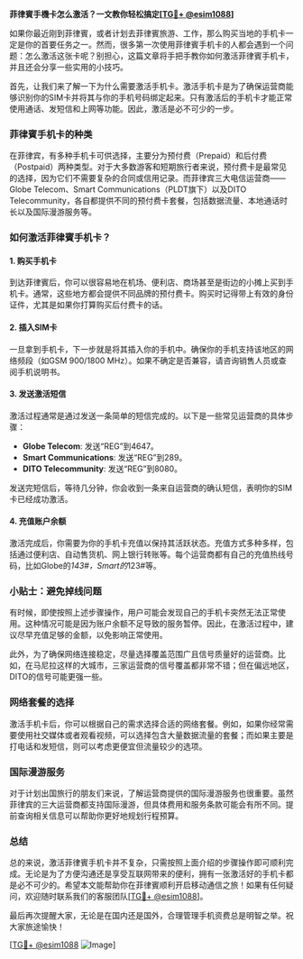 **菲律賓手機卡怎么激活？一文教你轻松搞定[[TG💪+ @esim1088](https://t.me/s/esim1088)]**

如果你最近刚到菲律賓，或者计划去菲律賓旅游、工作，那么购买当地的手机卡一定是你的首要任务之一。然而，很多第一次使用菲律賓手机卡的人都会遇到一个问题：怎么激活这张卡呢？别担心，这篇文章将手把手教你如何激活菲律賓手机卡，并且还会分享一些实用的小技巧。

首先，让我们来了解一下为什么需要激活手机卡。激活手机卡是为了确保运营商能够识别你的SIM卡并将其与你的手机号码绑定起来。只有激活后的手机卡才能正常使用通话、发短信和上网等功能。因此，激活是必不可少的一步。

### 菲律賓手机卡的种类

在菲律宾，有多种手机卡可供选择，主要分为预付费（Prepaid）和后付费（Postpaid）两种类型。对于大多数游客和短期旅行者来说，预付费卡是最常见的选择，因为它们不需要复杂的合同或信用记录。而菲律宾三大电信运营商——Globe Telecom、Smart Communications（PLDT旗下）以及DITO Telecommunity，各自都提供不同的预付费卡套餐，包括数据流量、本地通话时长以及国际漫游服务等。

### 如何激活菲律賓手机卡？

#### 1. 购买手机卡
到达菲律賓后，你可以很容易地在机场、便利店、商场甚至是街边的小摊上买到手机卡。通常，这些地方都会提供不同品牌的预付费卡。购买时记得带上有效的身份证件，尤其是如果你打算购买后付费卡的话。

#### 2. 插入SIM卡
一旦拿到手机卡，下一步就是将其插入你的手机中。确保你的手机支持该地区的网络频段（如GSM 900/1800 MHz）。如果不确定是否兼容，请咨询销售人员或查阅手机说明书。

#### 3. 发送激活短信
激活过程通常是通过发送一条简单的短信完成的。以下是一些常见运营商的具体步骤：

- **Globe Telecom**: 发送“REG”到4647。
- **Smart Communications**: 发送“REG”到289。
- **DITO Telecommunity**: 发送“REG”到8080。

发送完短信后，等待几分钟，你会收到一条来自运营商的确认短信，表明你的SIM卡已经成功激活。

#### 4. 充值账户余额
激活完成后，你需要为你的手机卡充值以保持其活跃状态。充值方式多种多样，包括通过便利店、自动售货机、网上银行转账等。每个运营商都有自己的充值热线号码，比如Globe的*143#，Smart的*123#等。

### 小贴士：避免掉线问题
有时候，即使按照上述步骤操作，用户可能会发现自己的手机卡突然无法正常使用。这种情况可能是因为账户余额不足导致的服务暂停。因此，在激活过程中，建议尽早充值足够的金额，以免影响正常使用。

此外，为了确保网络连接稳定，尽量选择覆盖范围广且信号质量好的运营商。比如，在马尼拉这样的大城市，三家运营商的信号覆盖都非常不错；但在偏远地区，DITO的信号可能更强一些。

### 网络套餐的选择
激活手机卡后，你可以根据自己的需求选择合适的网络套餐。例如，如果你经常需要使用社交媒体或者观看视频，可以选择包含大量数据流量的套餐；而如果主要是打电话和发短信，则可以考虑更便宜但流量较少的选项。

### 国际漫游服务
对于计划出国旅行的朋友们来说，了解运营商提供的国际漫游服务也很重要。虽然菲律宾的三大运营商都支持国际漫游，但具体费用和服务条款可能会有所不同。提前查询相关信息可以帮助你更好地规划行程预算。

### 总结
总的来说，激活菲律賓手机卡并不复杂，只需按照上面介绍的步骤操作即可顺利完成。无论是为了方便沟通还是享受互联网带来的便利，拥有一张激活好的手机卡都是必不可少的。希望本文能帮助你在菲律賓顺利开启移动通信之旅！如果有任何疑问，欢迎随时联系我们的客服团队[[TG💪+ @esim1088](https://t.me/s/esim1088)]。

最后再次提醒大家，无论是在国内还是国外，合理管理手机资费总是明智之举。祝大家旅途愉快！

[[TG💪+ @esim1088](https://t.me/s/esim1088) ![Image](https://i.postimg.cc/4NQfJmqS/Snipaste-2025-05-13-00-14-12.png)]